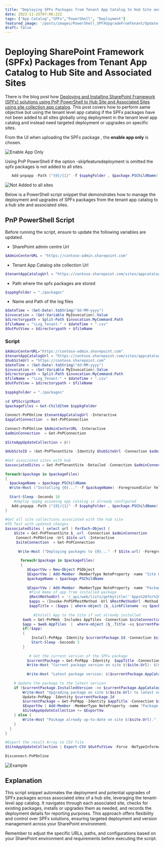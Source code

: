 ```yaml
---
title: "Deploying SPFx Packages from Tenant App Catalog to Hub Site and Associated Sites"
date: 2023-11-25T07:06:22Z
tags: ["App Catalog","SPFx","PowerShell", "Deployment"]
featured_image: '/posts/images/PowerShell_SPFXUpgradeFromTenant/Update.png'
draft: false
---
```


# Deploying SharePoint Framework (SPFx) Packages from Tenant App Catalog to Hub Site and Associated Sites

There is the blog post how [Deploying and Installing SharePoint Framework (SPFx) solutions using PnP PowerShell to Hub Site and Associated Sites using site collection app catalog](https://pnp.github.io/blog/post/deploy-spfx-in-hub-site-and-associated-sites/).  This post covers how to perform same objective but using the tenant level app catalog if the SPFx packages have not been added to all sites globally uring deployment in the tenant level app catalog and instead need targeted deployment or upgrades on specific sites. 

From the UI when uploading the SPFx package , the **enable app only** is chosen.

![Enable App Only](../images/PowerShell_SPFXUpgradeFromTenant/EnableAppOnly.png)

Using PnP PowerShell if the option -skipfeaturedeployment is omitted the spfx packages is not added to all sites.

```PowerShell
   Add-pnpapp -Path ("{0}/{1}" -f $sppkgFolder , $package.PSChildName) -Scope Tenant -Overwrite -Publish
```

![Not Added to all sites](../images/PowerShell_SPFXUpgradeFromTenant/Enabled_NotAddedToAllSites.png)

Below is a PowerShell script snippet that demonstrates how to manage the deployment and upgrades of SPFx packages from the tenant app catalog to a hub site and associated sites.

## PnP PowerShell Script

Before running the script, ensure to update the following variables are updated. 
- SharePoint admin centre Url
```PowerShell
$AdminCenterURL = "https://contoso-admin.sharepoint.com"
```
- Tenant App Catalog site collection Url
```PowerShell
$tenantAppCatalogUrl = "https://contoso.sharepoint.com/sites/appcatalog"
```
- Path where the spfx packages are stored
```PowerShell
$sppkgFolder = "./packages"
```
- Name and Path of the log files
```PowerShell
$dateTime = (Get-Date).toString("dd-MM-yyyy")
$invocation = (Get-Variable MyInvocation).Value
$directorypath = Split-Path $invocation.MyCommand.Path
$fileName = "\Log_Tenant-" + $dateTime + ".csv"
$OutPutView = $directorypath + $fileName
```

### Script

```PowerShell
$AdminCenterURL="https://contoso-admin.sharepoint.com"
$tenantAppCatalogUrl = "https://contoso.sharepoint.com/sites/appcatalog"
$hubSiteUrl = "https://contoso.sharepoint.com"
$dateTime = (Get-Date).toString("dd-MM-yyyy")
$invocation = (Get-Variable MyInvocation).Value
$directorypath = Split-Path $invocation.MyCommand.Path
$fileName = "\Log_Tenant-" + $dateTime + ".csv"
$OutPutView = $directorypath + $fileName
 
$sppkgFolder = "./packages"
 
cd $PSScriptRoot
$packageFiles = Get-ChildItem $sppkgFolder
 
Connect-PnPOnline $tenantAppCatalogUrl -Interactive
$appCatConnection  = Get-PnPConnection
 
Connect-PnPOnline $AdminCenterURL -Interactive
$adminConnection  = Get-PnPConnection
 
$SiteAppUpdateCollection = @()
 
$HubSiteID = (Get-PnPTenantSite -Identity $hubSiteUrl -Connection $adminConnection ).HubSiteId
 
#Get associated sites with hub
$associatedSites = Get-PnPTenantSite -Detailed -Connection $adminConnection| Where-Object { $_.HubSiteId -eq $HubSiteID }
 
foreach($package in $packageFiles)
{
  $packageName = $package.PSChildName
  Write-Host ("Installing {0}..." -f $packageName) -ForegroundColor Yellow
 
  Start-Sleep -Seconds 10
    #deploy sppkg assuming app catalog is already configured
   Add-pnpapp -Path ("{0}/{1}" -f $sppkgFolder , $package.PSChildName) -Scope Tenant -Overwrite -Publish
}
 
#Get all site collections associated with the hub site
#TO Test with updated changes
$associatedSites | select url | ForEach-Object {
    $Site = Get-PnPTenantSite $_.url -Connection $adminConnection
     Connect-PnPOnline -Url $Site.url -Interactive
     $siteConnection  = Get-PnPConnection
 
      Write-Host ("Deploying packages to {0}..." -f $Site.url) -ForegroundColor Yellow
 
       foreach($package in $packageFiles)
       {
          $ExportVw = New-Object PSObject
          $ExportVw | Add-Member -MemberType NoteProperty -name "Site URL" -value $Site.url
          $packageName = $package.PSChildName
       
          $ExportVw | Add-Member -MemberType NoteProperty -name "Package Name" -value $packageName
           #Find Name of app from installed package
           $RestMethodUrl = '/_api/web/lists/getbytitle(''Apps%20for%20SharePoint'')/items?$select=Title,LinkFilename'
           $apps = (Invoke-PnPSPRestMethod -Url $RestMethodUrl -Method Get -Connection $appCatConnection).Value
           $appTitle = ($apps | where-object {$_.LinkFilename -eq $packageName} | select Title).Title
 
             #Install App to the Site if not already installed
        $web = Get-PnPWeb -Includes AppTiles -Connection $siteConnection
        $app = $web.AppTiles  |  where-object {$_.Title -eq $currentPackage.Title }
        if(!$app)
        {
            Install-PnPApp -Identity $currentPackage.Id -Connection $siteConnection
            Start-Sleep -Seconds 5
        }
 
           # Get the current version of the SPFx package
          $currentPackage = Get-PnPApp -Identity  $appTitle -Connection $siteConnection
          Write-Host "Current package version on site $($site.Url): $($currentPackage.InstalledVersion)"
         
          Write-Host "Latest package version: $($currentPackage.AppCatalogVersion)"
 
    # Update the package to the latest version
    if ($currentPackage.InstalledVersion -ne $currentPackage.AppCatalogVersion) {
        Write-Host "Upgrading package on site $($site.Url) to latest version..."
        Update-PnPApp -Identity $currentPackage.Id
        $currentPackage = Get-PnPApp -Identity $appTitle -Connection $siteConnection
        $ExportVw | Add-Member -MemberType NoteProperty -name "Package Version" -value $currentPackage.AppCatalogVersion
        $SiteAppUpdateCollection += $ExportVw
    } else {
        Write-Host "Package already up-to-date on site $($site.Url)."
    }
  }
}
 
#Export the result Array to CSV file
$SiteAppUpdateCollection | Export-CSV $OutPutView -Force -NoTypeInformation
 
Disconnect-PnPOnline
```

![Example](../images/PowerShell_SPFXUpgradeFromTenant/Update.png)


## Explanation

This script snippet automates the deployment and potential upgrades of SPFx packages across associated sites of a hub site, leveraging the tenant-level app catalog. It navigates through each associated site, checks for existing packages, installs or upgrades them as needed, and records the deployment details for reporting purposes.
This approach offers flexibility and control over SPFx solutions, ensuring targeted deployment and version management across your SharePoint environment.

Remember to adjust the specific URLs, paths, and configurations based on your SharePoint environment and requirements before executing the script.
